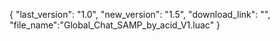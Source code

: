 {
  "last_version": "1.0",
  "new_version": "1.5",
  "download_link": "",
  "file_name":"Global_Chat_SAMP_by_acid_V1.luac"
}
